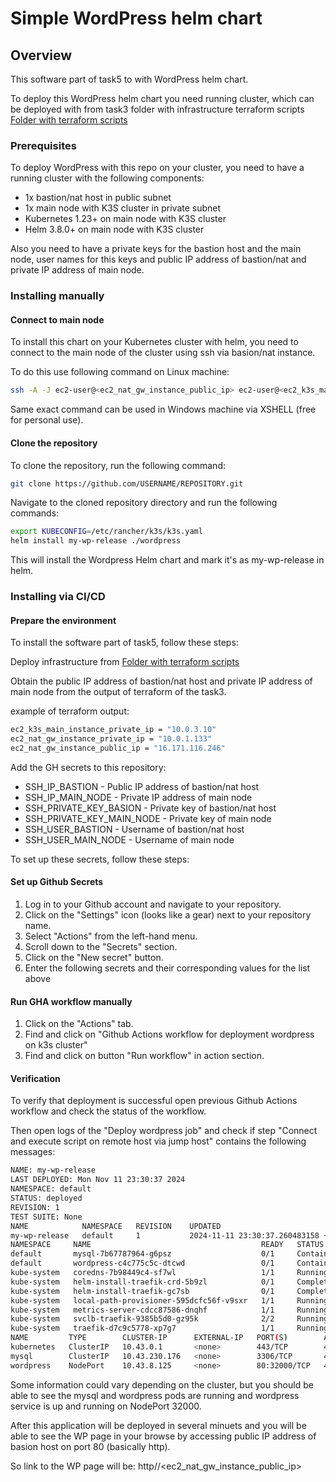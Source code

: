 # Simple WordPress helm chart

## Overview

This software part of task5 to with WordPress helm chart.

To deploy this WordPress helm chart you need running cluster, which can be deployed with from task3 folder with infrastructure terraform scripts [Folder with terraform scripts](https://github.com/thirdmadman/rsschool-devops-course-tasks/tree/task-5/task_3)

### Prerequisites

To deploy WordPress with this repo on your cluster, you need to have a running cluster with the following components:

- 1x bastion/nat host in public subnet
- 1x main node with K3S cluster in private subnet
- Kubernetes 1.23+ on main node with K3S cluster
- Helm 3.8.0+ on main node with K3S cluster

Also you need to have a private keys for the bastion host and the main node, user names for this keys and public IP address of bastion/nat and private IP address of main node.

### Installing manually

#### Connect to main node

To install this chart on your Kubernetes cluster with helm, you need to connect to the main node of the cluster using ssh via basion/nat instance.

To do this use following command on Linux machine:
```bash
ssh -A -J ec2-user@<ec2_nat_gw_instance_public_ip> ec2-user@<ec2_k3s_main_instance_private_ip>
```

Same exact command can be used in Windows machine via XSHELL (free for personal use).

#### Clone the repository

To clone the repository, run the following command:
```bash
git clone https://github.com/USERNAME/REPOSITORY.git
```

Navigate to the cloned repository directory and run the following commands:

```bash
export KUBECONFIG=/etc/rancher/k3s/k3s.yaml
helm install my-wp-release ./wordpress
```

This will install the Wordpress Helm chart and mark it's as my-wp-release in helm.

### Installing via CI/CD

#### Prepare the environment

To install the software part of task5, follow these steps:

Deploy infrastructure from [Folder with terraform scripts](https://github.com/thirdmadman/rsschool-devops-course-tasks/tree/task-5/task_3)

Obtain the public IP address of bastion/nat host and private IP address of main node from the output of terraform of the task3.

example of terraform output:

```bash
ec2_k3s_main_instance_private_ip = "10.0.3.10"
ec2_nat_gw_instance_private_ip = "10.0.1.133"
ec2_nat_gw_instance_public_ip = "16.171.116.246"
```

Add the GH secrets to this repository:

- SSH_IP_BASTION - Public IP address of bastion/nat host
- SSH_IP_MAIN_NODE - Private IP address of main node
- SSH_PRIVATE_KEY_BASION - Private key of bastion/nat host
- SSH_PRIVATE_KEY_MAIN_NODE - Private key of main node
- SSH_USER_BASTION - Username of bastion/nat host
- SSH_USER_MAIN_NODE - Username of main node

To set up these secrets, follow these steps:

#### Set up Github Secrets

1. Log in to your Github account and navigate to your repository.
2. Click on the "Settings" icon (looks like a gear) next to your repository name.
3. Select "Actions" from the left-hand menu.
4. Scroll down to the "Secrets" section.
5. Click on the "New secret" button.
6. Enter the following secrets and their corresponding values for the list above

#### Run GHA workflow manually

1. Click on the "Actions" tab.
2. Find and click on "Github Actions workflow for deployment wordpress on k3s cluster"
3. Find and click on button "Run workflow" in action section.

#### Verification

To verify that deployment is successful open previous Github Actions workflow and check the status of the workflow.

Then open logs of the "Deploy wordpress job" and check if step "Connect and execute script on remote host via jump host" contains the following messages:

```bash
NAME: my-wp-release
LAST DEPLOYED: Mon Nov 11 23:30:37 2024
NAMESPACE: default
STATUS: deployed
REVISION: 1
TEST SUITE: None
NAME         	NAMESPACE	REVISION	UPDATED                                	STATUS  	CHART                	APP VERSION
my-wp-release	default  	1       	2024-11-11 23:30:37.260483158 +0000 UTC	deployed	wordpress-chart-0.1.0	6.6.2      
NAMESPACE     NAME                                      READY   STATUS              RESTARTS        AGE     IP          NODE                                       NOMINATED NODE   READINESS GATES
default       mysql-7b67787964-g6psz                    0/1     ContainerCreating   0               2s      <none>      ip-10-0-3-10.eu-north-1.compute.internal   <none>           <none>
default       wordpress-c4c775c5c-dtcwd                 0/1     ContainerCreating   0               2s      <none>      ip-10-0-3-10.eu-north-1.compute.internal   <none>           <none>
kube-system   coredns-7b98449c4-sf7wl                   1/1     Running             6 (3m1s ago)    4h22m   10.42.0.5   ip-10-0-3-10.eu-north-1.compute.internal   <none>           <none>
kube-system   helm-install-traefik-crd-5b9zl            0/1     Completed           0               4h22m   10.42.0.3   ip-10-0-3-10.eu-north-1.compute.internal   <none>           <none>
kube-system   helm-install-traefik-gc7sb                0/1     Completed           2               4h22m   10.42.0.6   ip-10-0-3-10.eu-north-1.compute.internal   <none>           <none>
kube-system   local-path-provisioner-595dcfc56f-v9sxr   1/1     Running             0               4h22m   10.42.0.4   ip-10-0-3-10.eu-north-1.compute.internal   <none>           <none>
kube-system   metrics-server-cdcc87586-dnqhf            1/1     Running             8 (2m26s ago)   4h22m   10.42.0.2   ip-10-0-3-10.eu-north-1.compute.internal   <none>           <none>
kube-system   svclb-traefik-9385b5d0-gz95k              2/2     Running             0               4h22m   10.42.0.7   ip-10-0-3-10.eu-north-1.compute.internal   <none>           <none>
kube-system   traefik-d7c9c5778-xp7g7                   1/1     Running             5 (3m25s ago)   4h22m   10.42.0.8   ip-10-0-3-10.eu-north-1.compute.internal   <none>           <none>
NAME         TYPE        CLUSTER-IP      EXTERNAL-IP   PORT(S)        AGE
kubernetes   ClusterIP   10.43.0.1       <none>        443/TCP        4h23m
mysql        ClusterIP   10.43.230.176   <none>        3306/TCP       4s
wordpress    NodePort    10.43.8.125     <none>        80:32000/TCP   4s
```

Some information could vary depending on the cluster, but you should be able to see the mysql and wordpress pods are running and wordpress service is up and running on NodePort 32000.

After this application will be deployed in several minuets and you will be able to see the WP page in your browse by accessing public IP address of basion host on port 80 (basically http).

So link to the WP page will be: http//<ec2_nat_gw_instance_public_ip>

